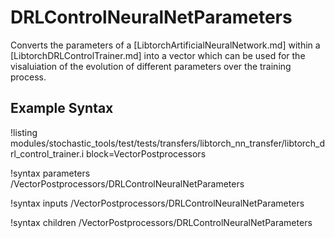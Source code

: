 # DRLControlNeuralNetParameters

Converts the parameters of a [LibtorchArtificialNeuralNetwork.md] within a [LibtorchDRLControlTrainer.md]
into a vector which can be used for the visaluiation of the evolution of different parameters over the
training process.

## Example Syntax

!listing modules/stochastic_tools/test/tests/transfers/libtorch_nn_transfer/libtorch_drl_control_trainer.i block=VectorPostprocessors

!syntax parameters /VectorPostprocessors/DRLControlNeuralNetParameters

!syntax inputs /VectorPostprocessors/DRLControlNeuralNetParameters

!syntax children /VectorPostprocessors/DRLControlNeuralNetParameters
